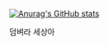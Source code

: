 [![Anurag's GitHub stats](https://github-readme-stats.vercel.app/api?username=Feeding)](https://github.com/anuraghazra/github-readme-stats)

덤벼라 세상아